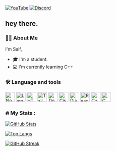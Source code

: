 <!-- Social Links -->
[![YouTube](https://img.shields.io/badge/YOUTUBE-red?style=for-the-badge&logo=youtube)](https://youtube.com/@floydgaming199)
[![Discord](https://img.shields.io/badge/DISCORD-5865F2?style=for-the-badge&logo=discord&logoColor=white)](https://discord.gg/RPT9uv97Fh)

## hey there.

### 🧑‍💻 About Me

I'm Saif,  
- 🎓 I'm a student.  
- 💻 I'm currently learning C++

### 🛠️ Language and tools
<p align="left">
  <!-- NodeJS -->
  <img src="https://cdn.jsdelivr.net/gh/devicons/devicon/icons/nodejs/nodejs-original.svg" width="30" alt="NodeJS"/>

  <!-- Laravel (from vectorlogo.zone) -->
  <img src="https://www.vectorlogo.zone/logos/laravel/laravel-icon.svg" width="30" alt="Laravel"/>

  <!-- HTML -->
  <img src="https://cdn.jsdelivr.net/gh/devicons/devicon/icons/html5/html5-original.svg" width="30" alt="HTML5"/>

  <!-- Tailwind CSS (from vectorlogo.zone) -->
  <img src="https://www.vectorlogo.zone/logos/tailwindcss/tailwindcss-icon.svg" width="30" alt="Tailwind CSS"/>

  <!-- Docker -->
  <img src="https://cdn.jsdelivr.net/gh/devicons/devicon/icons/docker/docker-original.svg" width="30" alt="Docker"/>

  <!-- Cisco (from vectorlogo.zone) -->
  <img src="https://www.vectorlogo.zone/logos/cisco/cisco-icon.svg" width="30" alt="Cisco"/>

  <!-- Django -->
  <img src="https://cdn.jsdelivr.net/gh/devicons/devicon/icons/django/django-plain.svg" width="30" alt="Django"/>

  <!-- React -->
  <img src="https://cdn.jsdelivr.net/gh/devicons/devicon/icons/react/react-original.svg" width="30" alt="React"/>

  <!-- C++ -->
  <img src="https://cdn.jsdelivr.net/gh/devicons/devicon/icons/cplusplus/cplusplus-original.svg" width="30" alt="C++"/>

  <!-- C -->
  <img src="https://cdn.jsdelivr.net/gh/devicons/devicon/icons/c/c-original.svg" width="30" alt="C"/>
</p>

### 🔥 My Stats :

[![GitHub Stats](https://github-readme-stats.vercel.app/api?username=dev-arabi&show_icons=true&theme=tokyonight)](https://github.com/dev-arabi)

[![Top Langs](https://github-readme-stats.vercel.app/api/top-langs/?username=dev-arabi&layout=compact&theme=tokyonight)](https://github.com/dev-arabi)

[![GitHub Streak](https://github-readme-streak-stats.herokuapp.com/?user=dev-arabi&theme=tokyonight)](https://git.io/streak-stats)
